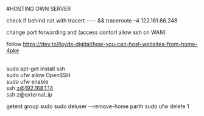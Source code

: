 #HOSTING OWN SERVER

check if behind nat with tracert ---- && traceroute -4 122.161.66.248

change port forwarding and (access contorl allow ssh on WAN)


follow https://dev.to/lloyds-digital/how-you-can-host-websites-from-home-4pke

<br>sudo apt-get install ssh
<br>sudo ufw allow OpenSSH
<br>sudo ufw enable
<br>ssh z@192.168.1.14
<br>ssh z@external_ip

getent group sudo
sudo deluser --remove-home parth
sudo ufw delete 1
